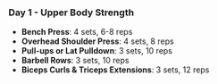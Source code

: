 ### Day 1 - Upper Body Strength

- **Bench Press**: 4 sets, 6-8 reps  
- **Overhead Shoulder Press**: 4 sets, 8 reps  
- **Pull-ups or Lat Pulldown**: 3 sets, 10 reps  
- **Barbell Rows**: 3 sets, 10 reps  
- **Biceps Curls & Triceps Extensions**: 3 sets, 12 reps  